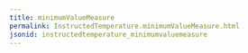 ```yaml
---
title: minimumValueMeasure
permalink: InstructedTemperature.minimumValueMeasure.html
jsonid: instructedtemperature_minimumvaluemeasure
---
```

